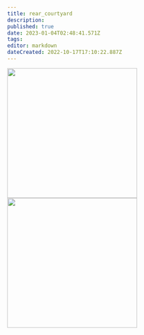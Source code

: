 ```yaml
---
title: rear_courtyard
description: 
published: true
date: 2023-01-04T02:48:41.571Z
tags: 
editor: markdown
dateCreated: 2022-10-17T17:10:22.887Z
---
```



<img src="/tools/img_0162.jpg" class="align-left" width="300" />

<img src="/tools/img_0161.jpg" class="align-left" width="300" />
